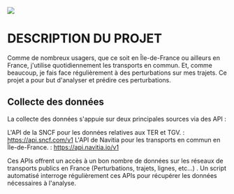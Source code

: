 ![](https://youtu.be/vNuyLwfcpvA)

# DESCRIPTION DU PROJET

Comme de nombreux usagers, que ce soit en Île-de-France ou ailleurs en France, j'utilise quotidiennement les transports en commun. Et, comme beaucoup, je fais face régulièrement à des perturbations sur mes trajets.
Ce projet a pour but d'analyser et prédire ces perturbations.

## Collecte des données

La collecte des données s'appuie sur deux principales sources via des API :

L'API de la SNCF pour les données relatives aux TER et TGV. : https://api.sncf.com/v1 
L'API de Navitia pour les transports en commun en Île-de-France. : https://api.navitia.io/v1

Ces APIs offrent un accès à un bon nombre de données sur les réseaux de transports publics en France (Perturbations, trajets, lignes, etc...) . Un script automatisé interroge régulièrement ces APIs pour récupérer les données nécessaires à l'analyse.
